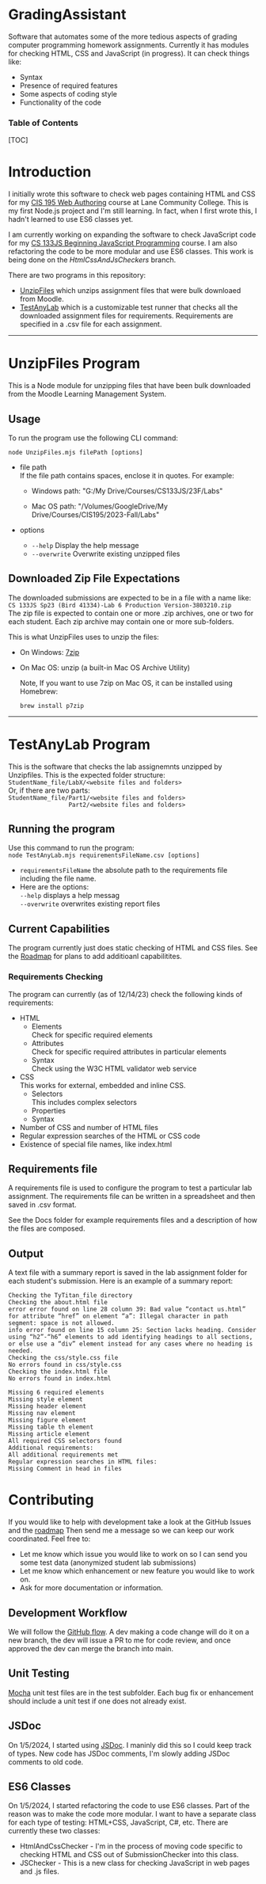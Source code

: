 <h1>GradingAssistant</h1>

Software that automates some of the more tedious aspects of grading computer programming homework assignments. Currently it has modules for checking HTML, CSS and JavaScript (in progress). It can check things like:

- Syntax
- Presence of required features
- Some aspects of coding style
- Functionality of the code

<h3>Table of Contents</h3>

[TOC]

# Introduction

I initially wrote this software to check web pages containing HTML and CSS for my [CIS 195 Web Authoring](https://github.com/LCC-CIT/CIS195-CourseMaterials) course at Lane Community College. This is my first Node.js project and I'm still learning. In fact, when I first wrote this, I hadn't learned to use ES6 classes yet. 

I am currently working on expanding the software to check JavaScript code for my [CS 133JS Beginning JavaScript Programming](https://github.com/LCC-CIT/CS133JS-CourseMaterials) course. I am also refactoring the code to be more modular and use ES6 classes. This work is being done on the *HtmlCssAndJsCheckers* branch.

There are two programs in this repository:
-  [UnzipFiles](#UnzipFiles) which unzips assignment files that were bulk downloaed from Moodle.
-  [TestAnyLab](#TestAnyLab) which is a customizable test runner that checks all the downloaded assignment files for requirements. Requirements are specified in a .csv file for each assignment.



------------

# UnzipFiles Program
This is a Node module for unzipping files that have been bulk downloaded from the Moodle Learning Management System. 

## Usage

To run the program use the following CLI command:

`node UnzipFiles.mjs filePath [options]`

- file path  
  If the file path contains spaces, enclose it in quotes. For example:

  - Windows path: "G:/My Drive/Courses/CS133JS/23F/Labs"
    
  - Mac OS path: "/Volumes/GoogleDrive/My Drive/Courses/CIS195/2023-Fall/Labs"


- options
  -    `--help`   Display the help message
  -   `--overwrite`   Overwrite existing unzipped files

## Downloaded Zip File Expectations

The downloaded submissions are expected to be in a file with a name like: `CS 133JS Sp23 (Bird 41334)-Lab 6 Production Version-3803210.zip`  
The zip file is expected to contain one or more .zip archives, one or two for each student. Each zip archive may contain one or more sub-folders.  

This is what UnzipFiles uses to unzip the files:  

- On Windows: [7zip](url)  
- On Mac OS: unzip (a built-in Mac OS Archive Utility)

  Note, If you want to use 7zip on Mac OS, it can be installed using Homebrew: 

   `brew install p7zip`

-----------

# TestAnyLab Program

This is the software that checks the lab assignemnts unzipped by Unzipfiles. This is the expected folder structure:  
`StudentName_file/LabX/<website files and folders>`  
Or, if there are two parts:  
`StudentName_file/Part1/<website files and folders>`  
`                 Part2/<website files and folders>`  

 ## Running the program
 Use this command to run the program:  
`node TestAnyLab.mjs requirementsFileName.csv [options]`  

- `requirementsFileName`  the absolute path to the requirements file including the file name.
- Here are the options:  
  `--help`  displays a help messag  
  `--overwrite` overwrites existing report files  

## Current Capabilities
The program currently just does static checking of HTML and CSS files.
See the [Roadmap](Docs/GradeAssistRoadmap.md) for plans to add additioanl capabilitites.

### Requirements Checking

The program can currently (as of 12/14/23) check the following kinds of requirements:

- HTML
  - Elements  
    Check for specific required elements
  - Attributes  
    Check for specific required attributes in particular elements
  - Syntax  
    Check using the W3C HTML validator web service
- CSS  
  This works for external, embedded and inline CSS. 
  - Selectors  
    This includes complex selectors
  - Properties
  - Syntax
- Number of CSS and number of HTML files
- Regular expression searches of the HTML or CSS code
- Existence of special file names, like index.html

## Requirements file

A requirements file is used to configure the program to test a particular lab assignment. The requirements file can be written in a spreadsheet and then saved in .csv format.

See the Docs folder for example requirements files and a description of how the files are composed.

## Output
A text file with a summary report is saved in the lab assignment folder for each student's submission. Here is an example of a summary report:

```
Checking the TyTitan_file directory
Checking the about.html file
error error found on line 28 column 39: Bad value “contact us.html” for attribute “href” on element “a”: Illegal character in path segment: space is not allowed.
info error found on line 15 column 25: Section lacks heading. Consider using “h2”-“h6” elements to add identifying headings to all sections, or else use a “div” element instead for any cases where no heading is needed.
Checking the css/style.css file
No errors found in css/style.css
Checking the index.html file
No errors found in index.html

Missing 6 required elements
Missing style element
Missing header element
Missing nav element
Missing figure element
Missing table th element
Missing article element
All required CSS selectors found
Additional requirements:
All additional requirements met
Regular expression searches in HTML files:
Missing Comment in head in files
```



# Contributing

If you would like to help with development take a look at the GitHub Issues and the [roadmap](./docs/GradeAssistRoadmap.md)
Then send me a message so we can keep our work coordinated. Feel free to:

- Let me know which issue you would like to work on so I can send you some test data (anonymized student lab submissions)
- Let me know which enhancement or new feature you would like to work on.
- Ask for more documentation or information.

## Development Workflow

We will follow the [GitHub flow](https://docs.github.com/en/get-started/quickstart/github-flow). A dev making a code change will do it on a new branch, the dev will issue a PR to me for code review, and once approved the dev can merge the branch into main.  

## Unit Testing

[Mocha](https://mochajs.org) unit test files are in the test subfolder. Each bug fix or enhancement should include a unit test if one does not already exist.

## JSDoc

On 1/5/2024, I started using [JSDoc](https://jsdoc.app). I maninly did this so I could keep track of types.
New code has JSDoc comments, I'm slowly adding JSDoc comments to old code.

## ES6 Classes

On 1/5/2024, I started refactoring the code to use ES6 classes. Part of the reason was to make the code more modular. I want to have a separate class for each type of testing: HTML+CSS, JavaScript, C#, etc.
There are currently these two classes: 

- HtmlAndCssChecker - I'm in the process of moving code specific to checking HTML and CSS out of SubmissionChecker into this class.
- JSChecker - This is a new class for checking JavaScript in web pages and .js files.
